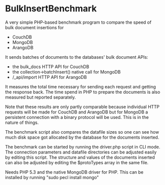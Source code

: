 BulkInsertBenchmark
===================

A very simple PHP-based benchmark program to compare the speed of bulk document insertions for
- CouchDB
- MongoDB
- ArangoDB

It sends batches of documents to the databases' bulk document APIs:
- the bulk_docs HTTP API for CouchDB
- the collection->batchInsert() native call for MongoDB
- /_api/import HTTP API for ArangoDB

It measures the total time necessary for sending each request and getting the response back. 
The time spend in PHP to prepare the documents is also measured but reported separately.

Note that these results are only partly comparable because individual HTTP requests will be made for CouchDB and ArangoDB but for MongoDB a persistent connection with a binary protocol will be used.
This is in the nature of things.

The benchmark script also compares the datafile sizes so one can see how much disk space got allocated by the database for the documents inserted.

The benchmark can be started by running the driver.php script in CLI mode.
The connection parameters and datafile directories can be adjusted easily by editing this script.
The structure and values of the documents inserted can also be adjusted by editing the $protoTypes array in the same file. 

Needs PHP 5.3 and the native MongoDB driver for PHP. This can be installed by running "sudo pecl install mongo"
